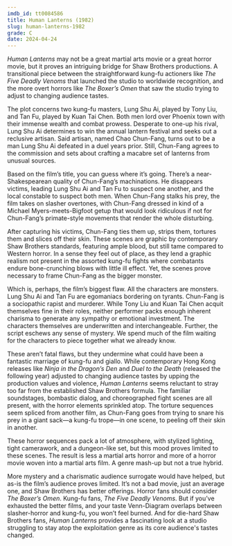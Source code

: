 ```yaml
---
imdb_id: tt0084586
title: Human Lanterns (1982)
slug: human-lanterns-1982
grade: C
date: 2024-04-24
---
```


_Human Lanterns_ may not be a great martial arts movie or a great horror movie, but it proves an intriguing bridge for Shaw Brothers productions. A transitional piece between the straightforward kung-fu actioners like <span data-imdb-id="tt0077559">_The Five Deadly Venoms_</span> that launched the studio to worldwide recognition, and the more overt horrors like <span data-imdb-id="tt0085951">_The Boxer’s Omen_</span> that saw the studio trying to adjust to changing audience tastes.

The plot concerns two kung-fu masters, Lung Shu Ai, played by Tony Liu, and Tan Fu, played by Kuan Tai Chen. Both men lord over Phoenix town with their immense wealth and combat prowess. Desperate to one-up his rival, Lung Shu Ai determines to win the annual lantern festival and seeks out a reclusive artisan. Said artisan, named Chao Chun-Fang, turns out to be a man Lung Shu Ai defeated in a duel years prior. Still, Chun-Fang agrees to the commission and sets about crafting a macabre set of lanterns from unusual sources.

Based on the film’s title, you can guess where it’s going. There’s a near-Shakespearean quality of Chun-Fang’s machinations. He disappears victims, leading Lung Shu Ai and Tan Fu to suspect one another, and the local constable to suspect both men. When Chun-Fang stalks his prey, the film takes on slasher overtones, with Chun-Fang dressed in kind of a Michael Myers-meets-Bigfoot getup that would look ridiculous if not for Chun-Fang’s primate-style movements that render the whole disturbing.

After capturing his victims, Chun-Fang ties them up, strips them, tortures them and slices off their skin. These scenes are graphic by contemporary Shaw Brothers standards, featuring ample blood, but still tame compared to Western horror. In a sense they feel out of place, as they lend a graphic realism not present in the assorted kung-fu fights where combatants endure bone-crunching blows with little ill effect. Yet, the scenes prove necessary to frame Chun-Fang as the bigger monster.

Which is, perhaps, the film’s biggest flaw. All the characters are monsters. Lung Shu Ai and Tan Fu are egomaniacs bordering on tyrants. Chun-Fang is a sociopathic rapist and murderer. While Tony Liu and Kuan Tai Chen acquit themselves fine in their roles, neither performer packs enough inherent charisma to generate any sympathy or emotional investment. The characters themselves are underwritten and interchangeable. Further, the script eschews any sense of mystery. We spend much of the film waiting for the characters to piece together what we already know.

These aren’t fatal flaws, but they undermine what could have been a fantastic marriage of kung-fu and giallo. While contemporary Hong Kong releases like <span data-imdb-id="tt0084267">_Ninja in the Dragon’s Den_</span> and <span data-imdb-id="tt0084924">_Duel to the Death_</span> (released the following year) adjusted to changing audience tastes by upping the production values and violence, _Human Lanterns_ seems reluctant to stray too far from the established Shaw Brothers formula. The familiar soundstages, bombastic dialog, and choreographed fight scenes are all present, with the horror elements sprinkled atop. The torture sequences seem spliced from another film, as Chun-Fang goes from trying to snare his prey in a giant sack—a kung-fu trope—in one scene, to peeling off their skin in another.

These horror sequences pack a lot of atmosphere, with stylized lighting, tight camerawork, and a dungeon-like set, but this mood proves limited to these scenes. The result is less a martial arts horror and more of a horror movie woven into a martial arts film. A genre mash-up but not a true hybrid.

More mystery and a charismatic audience surrogate would have helped, but as-is the film’s audience proves limited. It’s not a bad movie, just an average one, and Shaw Brothers has better offerings. Horror fans should consider _The Boxer’s Omen_. Kung-fu fans, _The Five Deadly Venoms_. But if you’ve exhausted the better films, and your taste Venn-Diagram overlaps between slasher-horror and kung-fu, you won’t feel burned. And for die-hard Shaw Brothers fans, _Human Lanterns_ provides a fascinating look at a studio struggling to stay atop the exploitation genre as its core audience's tastes changed.
